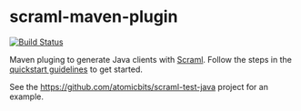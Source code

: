 # scraml-maven-plugin

[![Build Status](https://travis-ci.org/atomicbits/scraml-maven-plugin.svg?branch=develop)](https://travis-ci.org/atomicbits/scraml-maven-plugin)

Maven pluging to generate Java clients with [Scraml](http://scraml.io). Follow the steps in the [quickstart guidelines](http://scraml.io/javadocumentation) to get started.

See the https://github.com/atomicbits/scraml-test-java project for an example.
